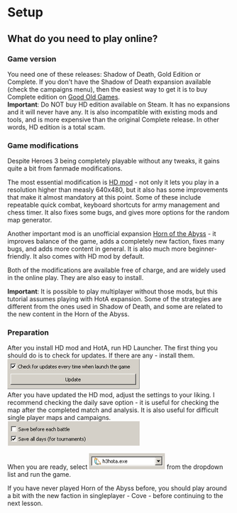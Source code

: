 # Setup
## What do you need to play online?

### Game version
You need one of these releases: Shadow of Death, Gold Edition or Complete. If you don't have the Shadow of Death expansion available (check the campaigns menu), then the easiest way to get it is to buy Complete edition on [Good Old Games](https://www.gog.com/game/heroes_of_might_and_magic_3_complete_edition).  
**Important**: Do NOT buy HD edition available on Steam. It has no expansions and it will never have any. It is also incompatible with existing mods and tools, and is more expensive than the original Complete release. In other words, HD edition is a total scam.

### Game modifications
Despite Heroes 3 being completely playable without any tweaks, it gains quite a bit from fanmade modifications.

The most essential modification is [HD mod](https://sites.google.com/site/heroes3hd/) - not only it lets you play in a resolution higher than measly 640x480, but it also has some improvements that make it almost mandatory at this point. Some of these include repeatable quick combat, keyboard shortcuts for army management and chess timer. It also fixes some bugs, and gives more options for the random map generator.

Another important mod is an unofficial expansion [Horn of the Abyss](http://heroescommunity.com/viewthread.php3?TID=39830) - it improves balance of the game, adds a completely new faction, fixes many bugs, and adds more content in general. It is also much more beginner-friendly. It also comes with HD mod by default.

Both of the modifications are available free of charge, and are widely used in the online play. They are also easy to install.

**Important**: It is possible to play multiplayer without those mods, but this tutorial assumes playing with HotA expansion. Some of the strategies are different from the ones used in Shadow of Death, and some are related to the new content in the Horn of the Abyss.

### Preparation
After you install HD mod and HotA, run HD Launcher. The first thing you should do is to check for updates. If there are any - install them.  
![update image](img/update.png)  
After you have updated the HD mod, adjust the settings to your liking. I recommend checking the daily save option - it is useful for checking the map after the completed match and analysis. It is also useful for difficult single player maps and campaigns.   
![save all days (for tournaments)](img/daily_save.png)

When you are ready, select
![h3hota.exe](img/dropdown.png) from the dropdown list and run the game.

If you have never played Horn of the Abyss before, you should play around a bit with the new faction in singleplayer - Cove - before continuing to the next lesson.

